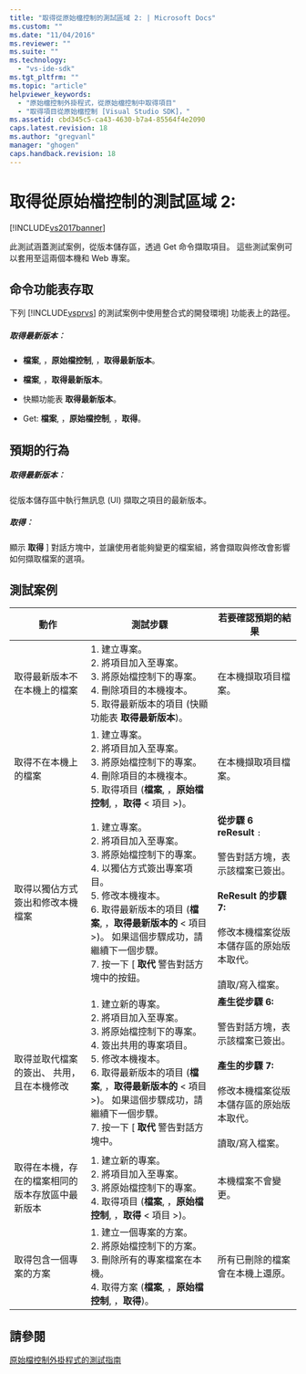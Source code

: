 ```yaml
---
title: "取得從原始檔控制的測試區域 2: | Microsoft Docs"
ms.custom: ""
ms.date: "11/04/2016"
ms.reviewer: ""
ms.suite: ""
ms.technology: 
  - "vs-ide-sdk"
ms.tgt_pltfrm: ""
ms.topic: "article"
helpviewer_keywords: 
  - "原始檔控制外掛程式，從原始檔控制中取得項目"
  - "取得項目從原始檔控制 [Visual Studio SDK]，"
ms.assetid: cbd345c5-ca43-4630-b7a4-85564f4e2090
caps.latest.revision: 18
ms.author: "gregvanl"
manager: "ghogen"
caps.handback.revision: 18
---
```

# 取得從原始檔控制的測試區域 2:
[!INCLUDE[vs2017banner](../../code-quality/includes/vs2017banner.md)]

此測試涵蓋測試案例，從版本儲存區，透過 Get 命令擷取項目。 這些測試案例可以套用至這兩個本機和 Web 專案。  
  
## 命令功能表存取  
 下列 [!INCLUDE[vsprvs](../../code-quality/includes/vsprvs_md.md)] 的測試案例中使用整合式的開發環境\] 功能表上的路徑。  
  
##### 取得最新版本︰  
  
-   **檔案**, ，**原始檔控制**, ，**取得最新版本**。  
  
-   **檔案**, ，**取得最新版本**。  
  
-   快顯功能表 **取得最新版本**。  
  
-   Get: **檔案**, ，**原始檔控制**, ，**取得**。  
  
## 預期的行為  
  
##### 取得最新版本︰  
 從版本儲存區中執行無訊息 \(UI\) 擷取之項目的最新版本。  
  
##### 取得︰  
 顯示 **取得** \] 對話方塊中，並讓使用者能夠變更的檔案組，將會擷取與修改會影響如何擷取檔案的選項。  
  
## 測試案例  
  
|動作|測試步驟|若要確認預期的結果|  
|--------|----------|---------------|  
|取得最新版本不在本機上的檔案|1.  建立專案。<br />2.  將項目加入至專案。<br />3.  將原始檔控制下的專案。<br />4.  刪除項目的本機複本。<br />5.  取得最新版本的項目 \(快顯功能表 **取得最新版本**\)。|在本機擷取項目檔案。|  
|取得不在本機上的檔案|1.  建立專案。<br />2.  將項目加入至專案。<br />3.  將原始檔控制下的專案。<br />4.  刪除項目的本機複本。<br />5.  取得項目 \(**檔案**, ，**原始檔控制**, ，**取得** \< 項目 \>\)。|在本機擷取項目檔案。|  
|取得以獨佔方式簽出和修改本機檔案|1.  建立專案。<br />2.  將項目加入至專案。<br />3.  將原始檔控制下的專案。<br />4.  以獨佔方式簽出專案項目。<br />5.  修改本機複本。<br />6.  取得最新版本的項目 \(**檔案**, ，**取得最新版本的** \< 項目 \>\)。 如果這個步驟成功，請繼續下一個步驟。<br />7.  按一下 \[ **取代** 警告對話方塊中的按鈕。|**從步驟 6 reResult** `:`<br /><br /> 警告對話方塊，表示該檔案已簽出。<br /><br /> **ReResult 的步驟 7:**<br /><br /> 修改本機檔案從版本儲存區的原始版本取代。<br /><br /> 讀取\/寫入檔案。|  
|取得並取代檔案的簽出、 共用，且在本機修改|1.  建立新的專案。<br />2.  將項目加入至專案。<br />3.  將原始檔控制下的專案。<br />4.  簽出共用的專案項目。<br />5.  修改本機複本。<br />6.  取得最新版本的項目 \(**檔案**, ，**取得最新版本的** \< 項目 \>\)。 如果這個步驟成功，請繼續下一個步驟。<br />7.  按一下 \[ **取代** 警告對話方塊中。|**產生從步驟 6:**<br /><br /> 警告對話方塊，表示該檔案已簽出。<br /><br /> **產生的步驟 7:**<br /><br /> 修改本機檔案從版本儲存區的原始版本取代。<br /><br /> 讀取\/寫入檔案。|  
|取得在本機，存在的檔案相同的版本存放區中最新版本|1.  建立新的專案。<br />2.  將項目加入至專案。<br />3.  將原始檔控制下的專案。<br />4.  取得項目 \(**檔案**, ，**原始檔控制**, ，**取得** \< 項目 \>\)。|本機檔案不會變更。|  
|取得包含一個專案的方案|1.  建立一個專案的方案。<br />2.  將原始檔控制下的方案。<br />3.  刪除所有的專案檔案在本機。<br />4.  取得方案 \(**檔案**, ，**原始檔控制**, ，**取得**\)。|所有已刪除的檔案會在本機上還原。|  
  
## 請參閱  
 [原始檔控制外掛程式的測試指南](../../extensibility/internals/test-guide-for-source-control-plug-ins.md)